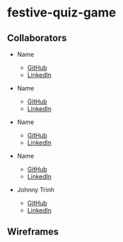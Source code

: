# festive-quiz-game

## Collaborators
- Name
    - [GitHub](https://github.com/Username)
    - [LinkedIn](https://www.linkedin.com/in/Username/)

- Name
    - [GitHub](https://github.com/Username)
    - [LinkedIn](https://www.linkedin.com/in/Username/)

- Name
    - [GitHub](https://github.com/Username)
    - [LinkedIn](https://www.linkedin.com/in/Username/)

- Name
    - [GitHub](https://github.com/Username)
    - [LinkedIn](https://www.linkedin.com/in/Username/)

- Johnny Trinh
    - [GitHub](https://github.com/johnnysontrinh)
    - [LinkedIn](https://www.linkedin.com/in/johnny-trinh-732755123/)
    
## Wireframes
